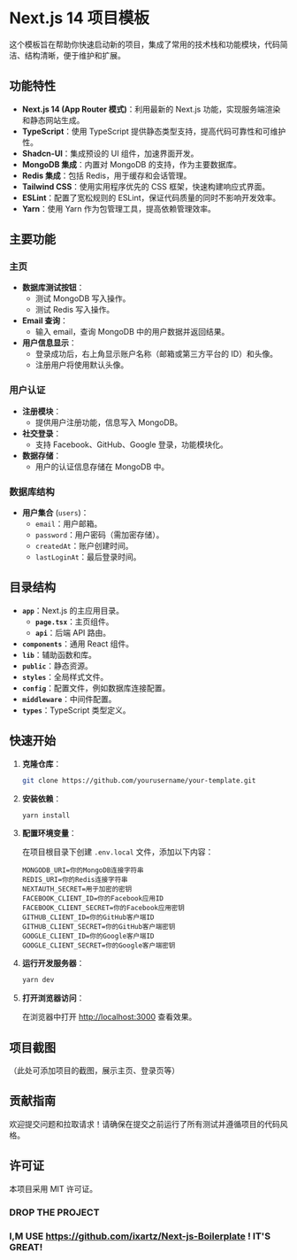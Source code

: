 # Next.js 14 项目模板

这个模板旨在帮助你快速启动新的项目，集成了常用的技术栈和功能模块，代码简洁、结构清晰，便于维护和扩展。

## 功能特性

- **Next.js 14 (App Router 模式)**：利用最新的 Next.js 功能，实现服务端渲染和静态网站生成。
- **TypeScript**：使用 TypeScript 提供静态类型支持，提高代码可靠性和可维护性。
- **Shadcn-UI**：集成预设的 UI 组件，加速界面开发。
- **MongoDB 集成**：内置对 MongoDB 的支持，作为主要数据库。
- **Redis 集成**：包括 Redis，用于缓存和会话管理。
- **Tailwind CSS**：使用实用程序优先的 CSS 框架，快速构建响应式界面。
- **ESLint**：配置了宽松规则的 ESLint，保证代码质量的同时不影响开发效率。
- **Yarn**：使用 Yarn 作为包管理工具，提高依赖管理效率。

## 主要功能

### 主页

- **数据库测试按钮**：
  - 测试 MongoDB 写入操作。
  - 测试 Redis 写入操作。
- **Email 查询**：
  - 输入 email，查询 MongoDB 中的用户数据并返回结果。
- **用户信息显示**：
  - 登录成功后，右上角显示账户名称（邮箱或第三方平台的 ID）和头像。
  - 注册用户将使用默认头像。

### 用户认证

- **注册模块**：
  - 提供用户注册功能，信息写入 MongoDB。
- **社交登录**：
  - 支持 Facebook、GitHub、Google 登录，功能模块化。
- **数据存储**：
  - 用户的认证信息存储在 MongoDB 中。

### 数据库结构

- **用户集合** (`users`)：
  - `email`：用户邮箱。
  - `password`：用户密码（需加密存储）。
  - `createdAt`：账户创建时间。
  - `lastLoginAt`：最后登录时间。

## 目录结构

- **`app`**：Next.js 的主应用目录。
  - **`page.tsx`**：主页组件。
  - **`api`**：后端 API 路由。
- **`components`**：通用 React 组件。
- **`lib`**：辅助函数和库。
- **`public`**：静态资源。
- **`styles`**：全局样式文件。
- **`config`**：配置文件，例如数据库连接配置。
- **`middleware`**：中间件配置。
- **`types`**：TypeScript 类型定义。

## 快速开始

1. **克隆仓库**：

   ```bash
   git clone https://github.com/yourusername/your-template.git
   ```

2. **安装依赖**：

   ```bash
   yarn install
   ```

3. **配置环境变量**：

   在项目根目录下创建 `.env.local` 文件，添加以下内容：

   ```env
   MONGODB_URI=你的MongoDB连接字符串
   REDIS_URI=你的Redis连接字符串
   NEXTAUTH_SECRET=用于加密的密钥
   FACEBOOK_CLIENT_ID=你的Facebook应用ID
   FACEBOOK_CLIENT_SECRET=你的Facebook应用密钥
   GITHUB_CLIENT_ID=你的GitHub客户端ID
   GITHUB_CLIENT_SECRET=你的GitHub客户端密钥
   GOOGLE_CLIENT_ID=你的Google客户端ID
   GOOGLE_CLIENT_SECRET=你的Google客户端密钥
   ```

4. **运行开发服务器**：

   ```bash
   yarn dev
   ```

5. **打开浏览器访问**：

   在浏览器中打开 [http://localhost:3000](http://localhost:3000) 查看效果。

## 项目截图

（此处可添加项目的截图，展示主页、登录页等）

## 贡献指南

欢迎提交问题和拉取请求！请确保在提交之前运行了所有测试并遵循项目的代码风格。

## 许可证

本项目采用 MIT 许可证。



### DROP THE PROJECT
### I,M USE <https://github.com/ixartz/Next-js-Boilerplate> ! IT'S GREAT!